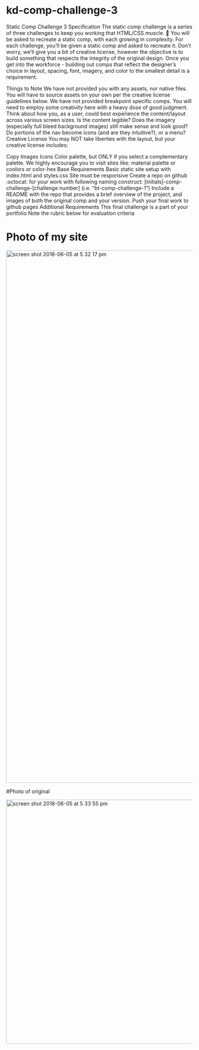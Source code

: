 # kd-comp-challenge-3

Static Comp Challenge 3
Specification
The static comp challenge is a series of three challenges to keep you working that HTML/CSS muscle. :muscle: You will be asked to recreate a static comp, with each growing in complexity. For each challenge, you’ll be given a static comp and asked to recreate it. Don’t worry, we’ll give you a bit of creative license, however the objective is to build something that respects the integrity of the original design. Once you get into the workforce - building out comps that reflect the designer’s choice in layout, spacing, font, imagery, and color to the smallest detail is a requirement.

Things to Note
We have not provided you with any assets, nor native files. You will have to source assets on your own per the creative license guidelines below.
We have not provided breakpoint specific comps. You will need to employ some creativity here with a heavy dose of good judgment. Think about how you, as a user, could best experience the content/layout across various screen sizes. Is the content legible? Does the imagery (especially full bleed background images) still make sense and look good? Do portions of the nav become icons (and are they intuitive?), or a menu?
Creative License
You may NOT take liberties with the layout, but your creative license includes:

Copy
Images
Icons
Color palette, but ONLY if you select a complementary palette. We highly encourage you to visit sites like: material palette or coolors or color-hex
Base Requirements
Basic static site setup with index.html and styles.css
Site must be responsive
Create a repo on github :octocat: for your work with following naming construct: [initials]-comp-challenge-[challenge number] (i.e. “bt-comp-challenge-1”)
Include a README with the repo that provides a brief overview of the project, and images of both the original comp and your version.
Push your final work to github pages
Additional Requirements
This final challenge is a part of your portfolio
Note the rubric below for evaluation criteria

# Photo of my site

<img width="1440" alt="screen shot 2018-06-05 at 5 32 17 pm" src="https://user-images.githubusercontent.com/38475249/41008116-7ce5d49e-68e6-11e8-859a-d565f503e93f.png">

#Photo of original

<img width="660" alt="screen shot 2018-06-05 at 5 33 55 pm" src="https://user-images.githubusercontent.com/38475249/41008147-aff67d48-68e6-11e8-8b7a-b341e26029e7.png">
